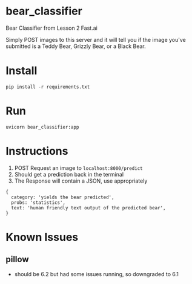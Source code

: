 # bear_classifier
Bear Classifier from Lesson 2 Fast.ai

Simply POST images to this server and it will tell you if the image you've submitted is a Teddy Bear, Grizzly Bear, or a Black Bear.

# Install
`pip install -r requirements.txt`

# Run
`uvicorn bear_classifier:app`

# Instructions

1. POST Request an image to `localhost:8000/predict`
1. Should get a prediction back in the terminal
1. The Response will contain a JSON, use appropriately
```
{
  category: 'yields the bear predicted',
  probs: 'statistics',
  text: 'human friendly text output of the predicted bear',
}
```

# Known Issues
## pillow
* should be 6.2 but had some issues running, so downgraded to 6.1
